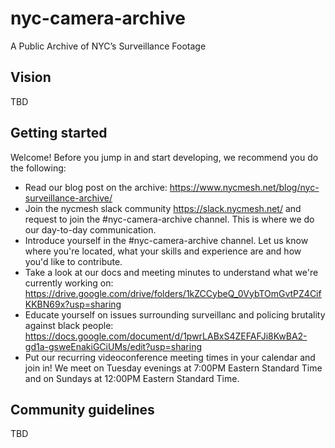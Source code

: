 # nyc-camera-archive
A Public Archive of NYC’s Surveillance Footage

## Vision
TBD

## Getting started
Welcome! Before you jump in and start developing, we recommend you do the following:
- Read our blog post on the archive: https://www.nycmesh.net/blog/nyc-surveillance-archive/
- Join the nycmesh slack community https://slack.nycmesh.net/ and request to join the #nyc-camera-archive channel. This is where we do our day-to-day communication.
- Introduce yourself in the #nyc-camera-archive channel. Let us know where you're located, what your skills and experience are and how you'd like to contribute.
- Take a look at our docs and meeting minutes to understand what we're currently working on: https://drive.google.com/drive/folders/1kZCCybeQ_0VybTOmGvtPZ4CifKKBN69x?usp=sharing
- Educate yourself on issues surrounding surveillanc and policing brutality against black people: https://docs.google.com/document/d/1pwrLABxS4ZEFAFJi8KwBA2-gd1a-gsweEnakiGCiUMs/edit?usp=sharing
- Put our recurring videoconference meeting times in your calendar and join in! We meet on Tuesday evenings at 7:00PM Eastern Standard Time and on Sundays at 12:00PM Eastern Standard Time.

## Community guidelines
TBD


